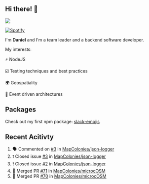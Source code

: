 ## Hi there! 👋

<p>
  <img src="https://github-readme-stats.vercel.app/api?username=syncush&theme=tokyonight">
</p>

[![Spotify](https://novatorem-rust.vercel.app/api/spotify)](https://open.spotify.com/user/syncush)

I'm **Daniel** and I'm a team leader and a backend software developer.

My interests:

⚡ NodeJS

☑️ Testing techniques and best practices

🌍 Geospatiality

🧠 Event driven architectures

## Packages
Check out my first npm package: [slack-emojis](https://www.npmjs.com/package/slack-emojis)

## Recent Acitivty
<!--START_SECTION:activity-->
1. 🗣 Commented on [#3](https://github.com/MapColonies/json-logger/issues/3) in [MapColonies/json-logger](https://github.com/MapColonies/json-logger)
2. ❗️ Closed issue [#3](https://github.com/MapColonies/json-logger/issues/3) in [MapColonies/json-logger](https://github.com/MapColonies/json-logger)
3. ❗️ Closed issue [#2](https://github.com/MapColonies/json-logger/issues/2) in [MapColonies/json-logger](https://github.com/MapColonies/json-logger)
4. 🎉 Merged PR [#71](https://github.com/MapColonies/microcOSM/pull/71) in [MapColonies/microcOSM](https://github.com/MapColonies/microcOSM)
5. 🎉 Merged PR [#70](https://github.com/MapColonies/microcOSM/pull/70) in [MapColonies/microcOSM](https://github.com/MapColonies/microcOSM)
<!--END_SECTION:activity-->
